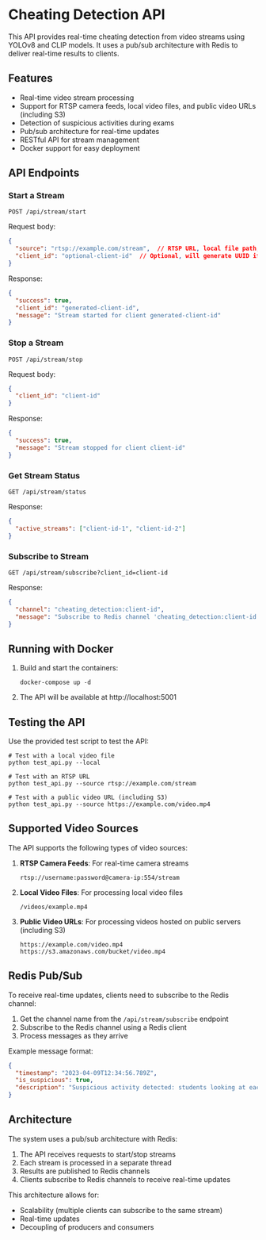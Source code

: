 # Cheating Detection API

This API provides real-time cheating detection from video streams using YOLOv8 and CLIP models. It uses a pub/sub architecture with Redis to deliver real-time results to clients.

## Features

- Real-time video stream processing
- Support for RTSP camera feeds, local video files, and public video URLs (including S3)
- Detection of suspicious activities during exams
- Pub/sub architecture for real-time updates
- RESTful API for stream management
- Docker support for easy deployment

## API Endpoints

### Start a Stream

```
POST /api/stream/start
```

Request body:
```json
{
  "source": "rtsp://example.com/stream",  // RTSP URL, local file path, or public URL
  "client_id": "optional-client-id"  // Optional, will generate UUID if not provided
}
```

Response:
```json
{
  "success": true,
  "client_id": "generated-client-id",
  "message": "Stream started for client generated-client-id"
}
```

### Stop a Stream

```
POST /api/stream/stop
```

Request body:
```json
{
  "client_id": "client-id"
}
```

Response:
```json
{
  "success": true,
  "message": "Stream stopped for client client-id"
}
```

### Get Stream Status

```
GET /api/stream/status
```

Response:
```json
{
  "active_streams": ["client-id-1", "client-id-2"]
}
```

### Subscribe to Stream

```
GET /api/stream/subscribe?client_id=client-id
```

Response:
```json
{
  "channel": "cheating_detection:client-id",
  "message": "Subscribe to Redis channel 'cheating_detection:client-id' to receive real-time updates"
}
```

## Running with Docker

1. Build and start the containers:
   ```
   docker-compose up -d
   ```

2. The API will be available at http://localhost:5001

## Testing the API

Use the provided test script to test the API:

```
# Test with a local video file
python test_api.py --local

# Test with an RTSP URL
python test_api.py --source rtsp://example.com/stream

# Test with a public video URL (including S3)
python test_api.py --source https://example.com/video.mp4
```

## Supported Video Sources

The API supports the following types of video sources:

1. **RTSP Camera Feeds**: For real-time camera streams
   ```
   rtsp://username:password@camera-ip:554/stream
   ```

2. **Local Video Files**: For processing local video files
   ```
   /videos/example.mp4
   ```

3. **Public Video URLs**: For processing videos hosted on public servers (including S3)
   ```
   https://example.com/video.mp4
   https://s3.amazonaws.com/bucket/video.mp4
   ```

## Redis Pub/Sub

To receive real-time updates, clients need to subscribe to the Redis channel:

1. Get the channel name from the `/api/stream/subscribe` endpoint
2. Subscribe to the Redis channel using a Redis client
3. Process messages as they arrive

Example message format:
```json
{
  "timestamp": "2023-04-09T12:34:56.789Z",
  "is_suspicious": true,
  "description": "Suspicious activity detected: students looking at each other's papers during exam (Confidence: 85.5%, People: 2, Phones: 0)"
}
```

## Architecture

The system uses a pub/sub architecture with Redis:

1. The API receives requests to start/stop streams
2. Each stream is processed in a separate thread
3. Results are published to Redis channels
4. Clients subscribe to Redis channels to receive real-time updates

This architecture allows for:
- Scalability (multiple clients can subscribe to the same stream)
- Real-time updates
- Decoupling of producers and consumers 